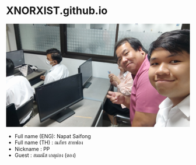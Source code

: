 # XNORXIST.github.io
![alt text for screen readers](/IMG_20231011_095721.jpg "Text to show on mouseover")

- Full name (ENG): Napat Saifong
- Full name (TH) : ณภัทร สายฟอง
- Nickname : PP
- Guest : สมมนัส เกตุผ่อง (ตอง)
